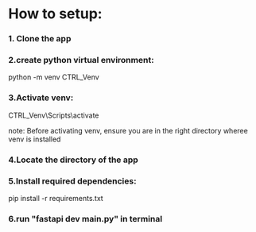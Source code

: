 # How to setup: 

### 1. Clone the app

### 2.create python virtual environment: 
python -m venv CTRL_Venv

### 3.Activate venv: 
CTRL_Venv\Scripts\activate

note: Before activating venv, ensure you are in the right directory wheree venv is installed

### 4.Locate the directory of the app

### 5.Install required dependencies: 
pip install -r requirements.txt

### 6.run "fastapi dev main.py" in terminal 
